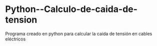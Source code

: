 # Python--Calculo-de-caida-de-tension
Programa creado en python para calcular la caida de tensión en cables eléctricos

